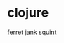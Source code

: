 # clojure

[ferret](https://github.com/nakkaya/ferret)
[jank](https://github.com/jank-lang/jank)
[squint](https://github.com/squint-cljs/squint)
